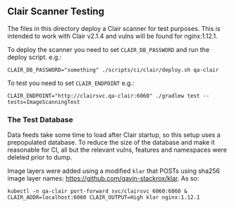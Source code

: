 ## Clair Scanner Testing

The files in this directory deploy a Clair scanner for test purposes. This is
intended to work with Clair v2.1.4 and vulns will be found for nginx:1.12.1.

To deploy the scanner you need to set `CLAIR_DB_PASSWORD`
and run the deploy script. e.g.:

```
CLAIR_DB_PASSWORD="something" ./scripts/ci/clair/deploy.sh qa-clair
```

To test you need to set `CLAIR_ENDPOINT` e.g.:

```
CLAIR_ENDPOINT="http://clairsvc.qa-clair:6060" ./gradlew test --tests=ImageScanningTest
```

### The Test Database

Data feeds take some time to load after Clair startup, so this setup uses a
prepopulated database. To reduce the size of the database and make it reasonable
for CI, all but the relevant vulns, features and namespaces were deleted prior
to dump.

Image layers were added using a modified `klar` that POSTs using sha256 image
layer names: https://github.com/gavin-stackrox/klar. As so:

```
kubectl -n qa-clair port-forward svc/clairsvc 6060:6060 &
CLAIR_ADDR=localhost:6060 CLAIR_OUTPUT=High klar nginx:1.12.1
```
